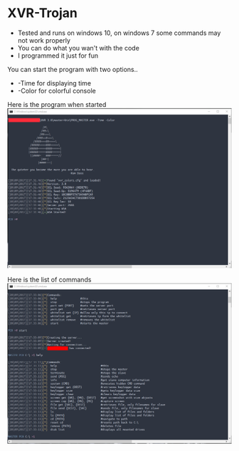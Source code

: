 # XVR-Trojan
- Tested and runs on windows 10, on windows 7 some commands may not work properly
- You can do what you wan't with the code
- I programmed it just for fun

You can start the program with two options..
 - -Time for displaying time
 - -Color for colorful console
 
Here is the program when started
  ![Alt text](image1.png)

Here is the list of commands
  ![Alt text](image2.png)
